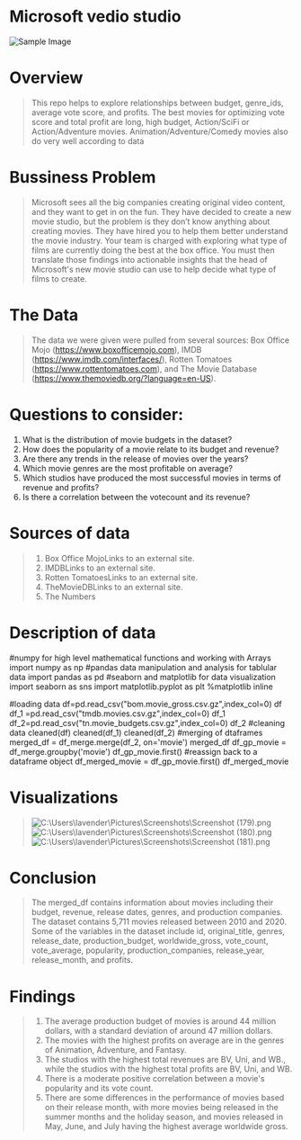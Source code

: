 # Microsoft vedio studio
![Sample Image](https://cdn.neowin.com/news/images/uploaded/2018/08/1533213049_artboard_5_wt_story.jpg)

# Overview
> This repo helps to explore relationships between budget, genre_ids, average vote score, and profits. The best movies for optimizing vote score and total profit are long, high budget, Action/SciFi or Action/Adventure movies. Animation/Adventure/Comedy movies also do very well according to data
# Bussiness Problem
> Microsoft sees all the big companies creating original video content, and they want to get in on the fun. They have decided to create a new movie studio, but the problem is they don’t know anything about creating movies. They have hired you to help them better understand the movie industry. Your team is charged with exploring what type of films are currently doing the best at the box office. You must then translate those findings into actionable insights that the head of Microsoft's new movie studio can use to help decide what type of films to create.
# The Data
> The data we were given were pulled from several sources: Box Office Mojo (https://www.boxofficemojo.com), IMDB (https://www.imdb.com/interfaces/), Rotten Tomatoes (https://www.rottentomatoes.com), and The Movie Database (https://www.themoviedb.org/?language=en-US).
# Questions to consider:
1. What is the distribution of movie budgets in the dataset?
2. How does the popularity of a movie relate to its budget and revenue?
3. Are there any trends in the release of movies over the years?
4. Which movie genres are the most profitable on average?
5. Which studios have produced the most successful movies in terms of revenue and profits?
6. Is there a correlation between the votecount and its revenue?
# Sources of data
> 1. Box Office MojoLinks to an external site.
> 2. IMDBLinks to an external site.
> 3. Rotten TomatoesLinks to an external site.
> 4. TheMovieDBLinks to an external site.
> 5. The Numbers
# Description of data
#numpy for high level mathematical functions and working with Arrays
import numpy as np
#pandas data manipulation and analysis for tablular data
import pandas as pd
#seaborn and matplotlib for data visualization
import seaborn as sns
import matplotlib.pyplot as plt
%matplotlib inline

#loading data
df=pd.read_csv("bom.movie_gross.csv.gz",index_col=0)
df
df_1 =pd.read_csv("tmdb.movies.csv.gz",index_col=0)
df_1
df_2=pd.read_csv("tn.movie_budgets.csv.gz",index_col=0)
df_2
#cleaning data
cleaned(df)
cleaned(df_1)
cleaned(df_2)
#merging of dtaframes
merged_df = df_merge.merge(df_2, on='movie')
merged_df
df_gp_movie = df_merge.groupby('movie')
df_gp_movie.first()
#reassign back to a dataframe object
df_merged_movie = df_gp_movie.first()
df_merged_movie
# Visualizations
> ![C:\Users\lavender\Pictures\Screenshots\Screenshot (179).png](images/sample_page_screenshot.png)
> ![C:\Users\lavender\Pictures\Screenshots\Screenshot (180).png](images/sample_page_screenshot.png)
> ![C:\Users\lavender\Pictures\Screenshots\Screenshot (181).png](images/sample_page_screenshot.png)
# Conclusion
> The merged_df contains information about movies including their budget, revenue, release dates, genres, and production companies. The dataset contains 5,711 movies released between 2010 and 2020. Some of the variables in the dataset include id, original_title, genres, release_date, production_budget, worldwide_gross, vote_count, vote_average, popularity, production_companies, release_year, release_month, and profits.
# Findings
> 1.  The average production budget of movies is around 44 million dollars, with a standard deviation of around 47 million dollars.
> 2. The movies with the highest profits on average are in the genres of Animation, Adventure, and Fantasy.
> 3. The studios with the highest total revenues are BV, Uni, and WB., while the studios with the highest total profits are BV, Uni, and WB.
> 4. There is a moderate positive correlation between a movie's popularity and its vote count.
> 5. There are some differences in the performance of movies based on their release month, with more movies being released in the summer months and the holiday season,  and movies released in May, June, and July having the highest average worldwide gross.


